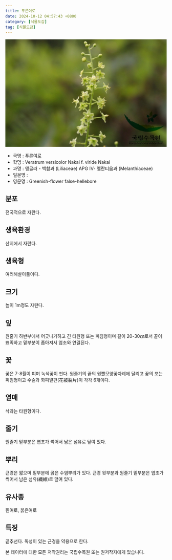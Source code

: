 ```yaml
---
title: 푸른여로
date: 2024-10-12 04:57:43 +0800
category: [식물도감]
tag: [식물도감]
---
```




![푸른여로](/assets/img/fileUpload/plants/basic/Liliaceae/Veratrum/19552/2_th2.JPG)
- 국명 : 푸른여로
- 학명 : Veratrum versicolor Nakai f. viride Nakai
- 과명 : 앵글러 - 백합과 (Liliaceae) APG Ⅳ- 멜란티움과 (Melanthiaceae)
- 일본명 : 
- 영문명 : Greenish-flower false-hellebore


## 분포
전국적으로 자란다.  
## 생육환경
산지에서 자란다.
## 생육형
여러해살이풀이다.
## 크기
높이 1m정도 자란다.
## 잎
원줄기 하반부에서 어긋나기하고 긴 타원형 또는 피침형이며 길이 20-30㎝로서 끝이 뾰족하고 밑부분이 좁아져서 엽초와 연결된다.  
## 꽃
꽃은 7-8월이 피며 녹색꽃이 핀다. 원줄기의 끝의 원뿔모양꽃차례에 달리고 꽃의 포는 피침형이고 수술과 화피열편(花被裂片)이 각각 6개이다.  
## 열매
삭과는 타원형이다.  
## 줄기
원줄기 밑부분은 엽초가 썩어서 남은 섬유로 덮여 있다.
## 뿌리
근경은 짧으며 밑부분에 굵은 수염뿌리가 있다. 근경 윗부분과 원줄기 밑부분은 엽초가 썩어서 남은 섬유(纖維)로 덮여 있다.  
 

## 유사종
흰여로, 붉은여로
## 특징
곧추선다. 독성이 있는 근경을 약용으로 한다.






본 데이터에 대한 모든 저작권리는 국립수목원 또는 원저작자에게 있습니다.
